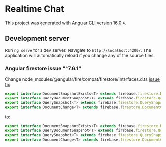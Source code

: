 # Realtime Chat

This project was generated with [Angular CLI](https://github.com/angular/angular-cli) version 16.0.4.

## Development server

Run `ng serve` for a dev server. Navigate to `http://localhost:4200/`. The application will automatically reload if you change any of the source files.

### Angular firestore issue "^7.6.1"

Change node_modules/@angular/fire/compat/firestore/interfaces.d.ts [issue fix](https://github.com/angular/angularfire/issues/3290)

```typescript
export interface DocumentSnapshotExists<T> extends firebase.firestore.DocumentSnapshot
export interface QueryDocumentSnapshot<T> extends firebase.firestore.QueryDocumentSnapshot
export interface QuerySnapshot<T> extends firebase.firestore.QuerySnapshot
export interface DocumentChange<T> extends firebase.firestore.DocumentChange
```
to:
```typescript
export interface DocumentSnapshotExists<T> extends firebase.firestore.DocumentSnapshot<T>
export interface QueryDocumentSnapshot<T> extends firebase.firestore.QueryDocumentSnapshot<T>
export interface QuerySnapshot<T> extends firebase.firestore.QuerySnapshot<T>
export interface DocumentChange<T> extends firebase.firestore.DocumentChange<T>
```